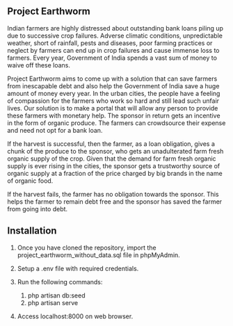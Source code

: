 ## Project Earthworm

Indian farmers are highly distressed about outstanding bank loans piling up due to successive
crop failures. Adverse climatic conditions, unpredictable weather, short of rainfall, pests and
diseases, poor farming practices or neglect by farmers can end up in crop failures and cause
immense loss to farmers. Every year, Government of India spends a vast sum of money to
waive off these loans.

Project Earthworm aims to come up with a solution that can save farmers from inescapable debt and also help the Government of India save a huge amount of money every
year. In the urban cities, the people have a feeling of compassion for the farmers who work so
hard and still lead such unfair lives. Our solution is to make a portal that will allow any person
to provide these farmers with monetary help. The sponsor in return gets an incentive in the
form of organic produce. The farmers can crowdsource their expense and need not opt for a
bank loan.

If the harvest is successful, then the farmer, as a loan obligation, gives a chunk of the
produce to the sponsor, who gets an unadulterated farm fresh organic supply of the crop. Given
that the demand for farm fresh organic supply is ever rising in the cities, the sponsor gets a
trustworthy source of organic supply at a fraction of the price charged by big brands in the
name of organic food.

If the harvest fails, the farmer has no obligation towards the sponsor. This helps the
farmer to remain debt free and the sponsor has saved the farmer from going into debt.

## Installation

1. Once you have cloned the repository, import the project_earthworm_without_data.sql file in phpMyAdmin.
1. Setup a .env file with required credentials.
1. Run the following commands:

    1. php artisan db:seed
    1. php artisan serve

1. Access localhost:8000 on web browser.
